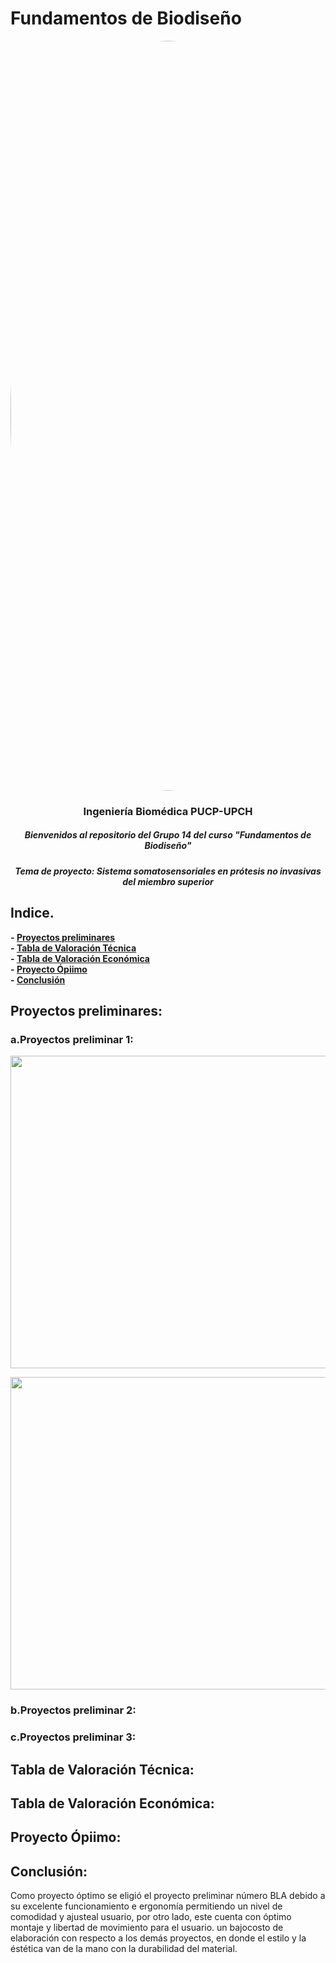 # Fundamentos de Biodiseño
</p>
<image align="center;" width="1200px;" style="border-radius: 90%;" src ="../Imágenes/imagen_read.png">
  <h3 align="center">
Ingeniería Biomédica PUCP-UPCH
  </h3>
  <h5 align="center">
     Bienvenidos al repositorio del Grupo 14 del curso "Fundamentos de Biodiseño"
  </h5>
</p>


</p>
  <h5 align="center">
    Tema de proyecto: Sistema somatosensoriales en prótesis no invasivas del miembro superior
  </h5>
  
</p>

## Indice.

**- [Proyectos preliminares](#Proyectos-preliminares)**<br>
**- [Tabla de Valoración Técnica](#Tabla-de-Valoración-Técnica)**<br>
**- [Tabla de Valoración Económica](#Tabla-de-Valoración-Económica)**<br>
**- [Proyecto Ópiimo](#Proyecto-Ópiimo)**<br>
**- [Conclusión](#Conclusión)**<br>


## Proyectos preliminares:
### a.Proyectos preliminar 1:
<p align="center">
  <img width="600" height="500" src="https://github.com/miguel-isidro05/Repositorio_FUNBIO/assets/143018589/03e8da8f-b231-466c-bdc5-cb169cd3af5b">
</p>
<p align="center">
  <img width="600" height="500" src="https://github.com/miguel-isidro05/Repositorio_FUNBIO/assets/143018589/8f865998-b2de-429d-8c0a-9d48989ce98d">
</p>



### b.Proyectos preliminar 2:

### c.Proyectos preliminar 3:

## Tabla de Valoración Técnica: 

## Tabla de Valoración Económica:

## Proyecto Ópiimo:

## Conclusión: 
Como proyecto óptimo se eligió el proyecto preliminar número BLA debido a su excelente funcionamiento e ergonomía permitiendo un nivel de comodidad y ajusteal usuario, por otro lado, este cuenta con óptimo montaje y libertad de movimiento para el usuario. un bajocosto de elaboración con respecto a los demás proyectos, en donde el estilo y la éstética van de la mano con la durabilidad del material.
